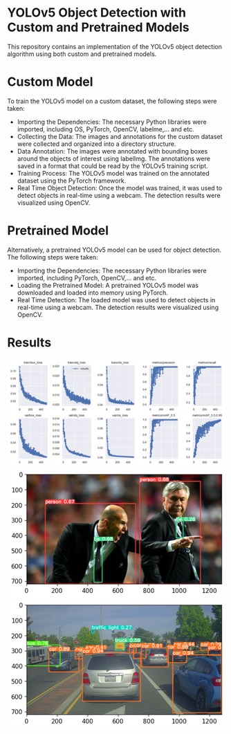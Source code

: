 # YOLOv5 Object Detection with Custom and Pretrained Models

This repository contains an implementation of the YOLOv5 object detection algorithm using both custom and pretrained models.


# Custom Model 
To train the YOLOv5 model on a custom dataset, the following steps were taken:
- Importing the Dependencies: The necessary Python libraries were imported, including OS, PyTorch, OpenCV, labelme,... and etc.
- Collecting the Data: The images and annotations for the custom dataset were collected and organized into a directory structure.
- Data Annotation: The images were annotated with bounding boxes around the objects of interest using labelImg. The annotations were saved in a format that could be read by the YOLOv5 training script.
- Training Process: The YOLOv5 model was trained on the annotated dataset using the PyTorch framework.
- Real Time Object Detection: Once the model was trained, it was used to detect objects in real-time using a webcam. The detection results were visualized using OpenCV.


# Pretrained Model
Alternatively, a pretrained YOLOv5 model can be used for object detection. The following steps were taken:
- Importing the Dependencies: The necessary Python libraries were imported, including PyTorch, OpenCV,... and etc.
- Loading the Pretrained Model: A pretrained YOLOv5 model was downloaded and loaded into memory using PyTorch.
- Real Time Detection: The loaded model was used to detect objects in real-time using a webcam. The detection results were visualized using OpenCV.


# Results 
<img src = 'Image/results.png' alt = 'The Model Performance'>
<img src = 'Image/people.png' alt = 'Test Image1'>
<img src = 'Image/cars.png' alt = 'Test Image2'>
